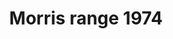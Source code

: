 ---
    title: Morris range 1974
    slug: Morris-range-1974
    description:
    code: Morris-range-1974
    image: https://cmdiy-archive.s3.us-east-1.amazonaws.com/adverts/images/Morris+range+1974.jpeg
    download: https://cmdiy-archive.s3.us-east-1.amazonaws.com/adverts/documents/Morris+range+1974.pdf
---